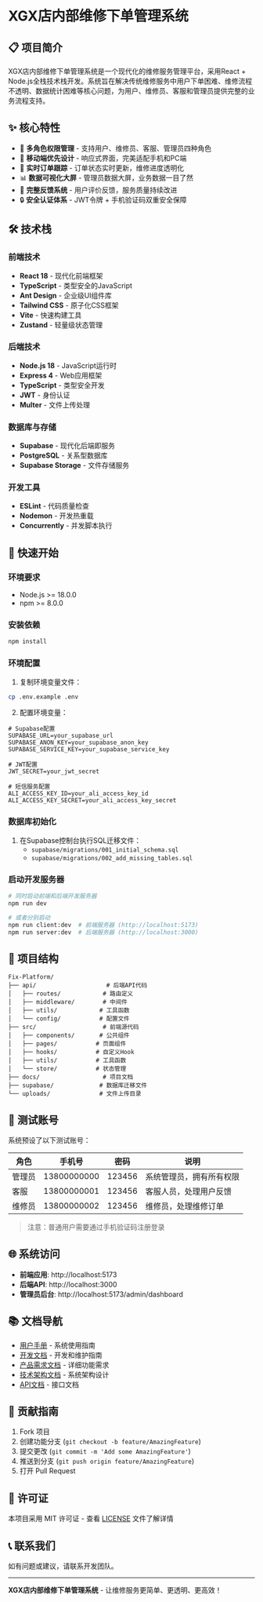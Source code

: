 # XGX店内部维修下单管理系统

## 📋 项目简介

XGX店内部维修下单管理系统是一个现代化的维修服务管理平台，采用React + Node.js全栈技术栈开发。系统旨在解决传统维修服务中用户下单困难、维修流程不透明、数据统计困难等核心问题，为用户、维修员、客服和管理员提供完整的业务流程支持。

## ✨ 核心特性

- 🔐 **多角色权限管理** - 支持用户、维修员、客服、管理员四种角色
- 📱 **移动端优先设计** - 响应式界面，完美适配手机和PC端
- 🚀 **实时订单跟踪** - 订单状态实时更新，维修进度透明化
- 📊 **数据可视化大屏** - 管理员数据大屏，业务数据一目了然
- 💬 **完整反馈系统** - 用户评价反馈，服务质量持续改进
- 🔒 **安全认证体系** - JWT令牌 + 手机验证码双重安全保障

## 🛠️ 技术栈

### 前端技术
- **React 18** - 现代化前端框架
- **TypeScript** - 类型安全的JavaScript
- **Ant Design** - 企业级UI组件库
- **Tailwind CSS** - 原子化CSS框架
- **Vite** - 快速构建工具
- **Zustand** - 轻量级状态管理

### 后端技术
- **Node.js 18** - JavaScript运行时
- **Express 4** - Web应用框架
- **TypeScript** - 类型安全开发
- **JWT** - 身份认证
- **Multer** - 文件上传处理

### 数据库与存储
- **Supabase** - 现代化后端即服务
- **PostgreSQL** - 关系型数据库
- **Supabase Storage** - 文件存储服务

### 开发工具
- **ESLint** - 代码质量检查
- **Nodemon** - 开发热重载
- **Concurrently** - 并发脚本执行

## 🚀 快速开始

### 环境要求
- Node.js >= 18.0.0
- npm >= 8.0.0

### 安装依赖
```bash
npm install
```

### 环境配置
1. 复制环境变量文件：
```bash
cp .env.example .env
```

2. 配置环境变量：
```env
# Supabase配置
SUPABASE_URL=your_supabase_url
SUPABASE_ANON_KEY=your_supabase_anon_key
SUPABASE_SERVICE_KEY=your_supabase_service_key

# JWT配置
JWT_SECRET=your_jwt_secret

# 短信服务配置
ALI_ACCESS_KEY_ID=your_ali_access_key_id
ALI_ACCESS_KEY_SECRET=your_ali_access_key_secret
```

### 数据库初始化
1. 在Supabase控制台执行SQL迁移文件：
   - `supabase/migrations/001_initial_schema.sql`
   - `supabase/migrations/002_add_missing_tables.sql`

### 启动开发服务器
```bash
# 同时启动前端和后端开发服务器
npm run dev

# 或者分别启动
npm run client:dev  # 前端服务器 (http://localhost:5173)
npm run server:dev  # 后端服务器 (http://localhost:3000)
```

## 📁 项目结构

```
Fix-Platform/
├── api/                    # 后端API代码
│   ├── routes/            # 路由定义
│   ├── middleware/        # 中间件
│   ├── utils/            # 工具函数
│   └── config/           # 配置文件
├── src/                   # 前端源代码
│   ├── components/       # 公共组件
│   ├── pages/           # 页面组件
│   ├── hooks/           # 自定义Hook
│   ├── utils/           # 工具函数
│   └── store/           # 状态管理
├── docs/                  # 项目文档
├── supabase/             # 数据库迁移文件
└── uploads/              # 文件上传目录
```

## 🔑 测试账号

系统预设了以下测试账号：

| 角色 | 手机号 | 密码 | 说明 |
|------|--------|------|------|
| 管理员 | 13800000000 | 123456 | 系统管理员，拥有所有权限 |
| 客服 | 13800000001 | 123456 | 客服人员，处理用户反馈 |
| 维修员 | 13800000002 | 123456 | 维修员，处理维修订单 |

> 注意：普通用户需要通过手机验证码注册登录

## 🌐 系统访问

- **前端应用**: http://localhost:5173
- **后端API**: http://localhost:3000
- **管理员后台**: http://localhost:5173/admin/dashboard

## 📚 文档导航

- [用户手册](./user-manual.md) - 系统使用指南
- [开发文档](./development.md) - 开发和维护指南
- [产品需求文档](./product-requirements.md) - 详细功能需求
- [技术架构文档](./technical-architecture.md) - 系统架构设计
- [API文档](./api-reference.md) - 接口文档

## 🤝 贡献指南

1. Fork 项目
2. 创建功能分支 (`git checkout -b feature/AmazingFeature`)
3. 提交更改 (`git commit -m 'Add some AmazingFeature'`)
4. 推送到分支 (`git push origin feature/AmazingFeature`)
5. 打开 Pull Request

## 📄 许可证

本项目采用 MIT 许可证 - 查看 [LICENSE](../LICENSE) 文件了解详情

## 📞 联系我们

如有问题或建议，请联系开发团队。

---

**XGX店内部维修下单管理系统** - 让维修服务更简单、更透明、更高效！